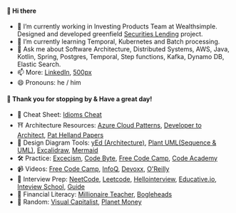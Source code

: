 #### 👋 Hi there 

- 🔭 I’m currently working in Investing Products Team at Wealthsimple. Designed and developed greenfield [Securities Lending](https://www.wealthsimple.com/en-ca/learn/what-is-securities-lending) project. 
- 🌱 I’m currently learning Temporal, Kubernetes and Batch processing. 
- 💬 Ask me about Software Architecture, Distributed Systems, AWS, Java, Kotlin, Spring, Postgres, Temporal, Step functions, Kafka, Dynamo DB, Elastic Search.
- 📫 More: [LinkedIn](https://www.linkedin.com/in/radeeyjd), [500px](https://500px.com/p/radeeyjd)
- 😄 Pronouns: he / him 

#### 🙏 Thank you for stopping by & Have a great day! 
* 📝 Cheat Sheet: [Idioms Cheat](https://www.programming-idioms.org/about#about-block-cheatsheets)
* ⛩️ Architecture Resources: [Azure Cloud Patterns](https://learn.microsoft.com/en-us/azure/architecture/patterns/#catalog-of-patterns),  [Developer to Architect](https://developertoarchitect.com/lessons/),  [Pat Helland Papers](https://dblp.org/pid/h/PatHelland.html)
* 📏 Design Diagram Tools: [yEd (Architecture)](https://www.yworks.com/products/yed),  [Plant UML(Sequence & UML)](https://plantuml.com/), [Excalidraw](https://excalidraw.com/), [Mermaid](https://mermaid.js.org/intro/)
* 🛠️ Practice: [Excecism](https://exercism.io/my/tracks), [Code Byte](https://coderbyte.com/), [Free Code Camp](https://www.freecodecamp.org), [Code Academy](https://www.codecademy.com/)
* 📹 Videos: [Free Code Camp](https://www.youtube.com/c/Freecodecamp/videos), [InfoQ](https://www.youtube.com/nctv/videos), [Devoxx](https://www.youtube.com/c/Devoxx2015/videos), [O'Reilly](https://learning.oreilly.com/home/)
* 🤝 Interview Prep: [NeetCode](https://neetcode.io/), [Leetcode](https://leetcode.com), [Hellointerview](https://www.hellointerview.com/),   [Educative.io](https://www.educative.io/), [Inteview School](https://interviews.school/), [Guide](https://interviewguide.dev/)
* 🤑 Financial Literacy: [Millionaire Teacher](https://www.goodreads.com/en/book/show/11737840-millionaire-teacher), [Bogleheads](https://www.bogleheads.org/wiki/Suggested_reading)
* 🍩 Random: [Visual Capitalist](https://www.visualcapitalist.com/), [Planet Money](https://www.npr.org/podcasts/510289/planet-money)            
